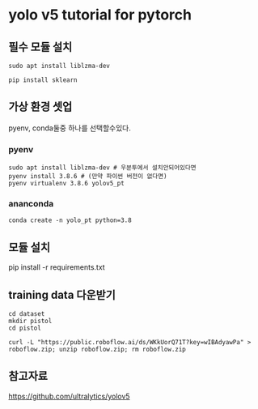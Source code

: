 # yolo v5 tutorial for pytorch

## 필수 모듈 설치 

```
sudo apt install liblzma-dev

pip install sklearn

```

## 가상 환경 셋업

pyenv, conda둘중 하나를 선택할수있다.
### pyenv 
```
sudo apt install liblzma-dev # 우분투에서 설치안되어있다면
pyenv install 3.8.6 # (만약 파이썬 버전이 없다면)
pyenv virtualenv 3.8.6 yolov5_pt

```

### ananconda
```
conda create -n yolo_pt python=3.8
```

## 모듈 설치 
pip install -r requirements.txt


## training data 다운받기 

```
cd dataset
mkdir pistol
cd pistol

curl -L "https://public.roboflow.ai/ds/WKkUorQ71T?key=wIBAdyawPa" > roboflow.zip; unzip roboflow.zip; rm roboflow.zip
```

## 참고자료
https://github.com/ultralytics/yolov5 
